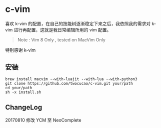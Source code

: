 # c-vim

喜欢 k-vim 的配置，在自己的技能树逐渐稳定下来之后，我依照我的需求对 k-vim 进行再配置，这就是我日常编辑所用的 vim 配置。

> Note : Vim 8 Only , tested on MacVim Only

特别感谢 k-vim

## 安装

```
brew install macvim --with-luajit --with-lua --with-python3
git clone https://github.com/twocucao/c-vim.git your/path
cd your/path
sh -x install.sh
```

## ChangeLog

20170810 修改 YCM 至 NeoComplete

